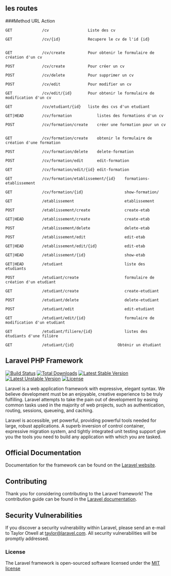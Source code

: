 ## les routes

###Method		   	URL		     		Action
									
   	GET			   	/cv           		Liste des cv
   
   	GET		 		/cv/{id}            Recupere le cv de l'id {id}

 
 	GET   			/cv/create      	Pour obtenir le formulaire de création d'un cv

	POST     		/cv/create     		Pour créer un cv 

	POST     		/cv/delete      	Pour supprimer un cv

	POST     		/cv/edit 			Pour modifier un cv

	GET				/cv/edit/{id}   	Pour obtenir le formulaire de modification d'un cv

	GET				/cv/etudiant/{id}   liste des cvs d'un etudiant

	GET|HEAD 		/cv/formation        	listes des formations d'un cv

	POST    	    /cv/formation/create 	créer une formation pour un cv


	GET				/cv/formation/create 	obtenir le formulaire de création d'une formation

	POST  			/cv/formation/delete 	delete-formation

	POST     		/cv/formation/edit 		edit-formation  

	GET				/cv/formation/edit/{id} edit-formation  

	GET				/cv/formation/etablissement/{id} 	formations-etablissement

	GET				/cv/formation/{id}               	show-formation/  

	GET				/etablissement                   	etablissement  

	POST    		/etablissement/create 				create-etab 

	GET|HEAD 		/etablissement/create            	create-etab 

	POST     		/etablissement/delete        		delete-etab 

	POST     		/etablissement/edit 				edit-etab 

	GET|HEAD		/etablissement/edit/{id}         	edit-etab 

	GET|HEAD 		/etablissement/{id}              	show-etab

	GET|HEAD 		/etudiant                        	liste des etudiants     

	POST   			/etudiant/create                 	formulaire de création d'un etudiant

	GET				/etudiant/create                    create-etudiant 

	POST     		/etudiant/delete  					delete-etudiant 

	POST    		/etudiant/edit          			edit-etudiant 

	GET 			/etudiant/edit/{id}              	formulaire de modification d'un etudiant

	GET				/etudiant/filiere/{id}           	listes des étudiants d'une filière 

	GET			 	/etudiant/{id}                   Obténir un étudiant 
	
## Laravel PHP Framework

[![Build Status](https://travis-ci.org/laravel/framework.svg)](https://travis-ci.org/laravel/framework)
[![Total Downloads](https://poser.pugx.org/laravel/framework/d/total.svg)](https://packagist.org/packages/laravel/framework)
[![Latest Stable Version](https://poser.pugx.org/laravel/framework/v/stable.svg)](https://packagist.org/packages/laravel/framework)
[![Latest Unstable Version](https://poser.pugx.org/laravel/framework/v/unstable.svg)](https://packagist.org/packages/laravel/framework)
[![License](https://poser.pugx.org/laravel/framework/license.svg)](https://packagist.org/packages/laravel/framework)

Laravel is a web application framework with expressive, elegant syntax. We believe development must be an enjoyable, creative experience to be truly fulfilling. Laravel attempts to take the pain out of development by easing common tasks used in the majority of web projects, such as authentication, routing, sessions, queueing, and caching.

Laravel is accessible, yet powerful, providing powerful tools needed for large, robust applications. A superb inversion of control container, expressive migration system, and tightly integrated unit testing support give you the tools you need to build any application with which you are tasked.

## Official Documentation

Documentation for the framework can be found on the [Laravel website](http://laravel.com/docs).

## Contributing

Thank you for considering contributing to the Laravel framework! The contribution guide can be found in the [Laravel documentation](http://laravel.com/docs/contributions).

## Security Vulnerabilities

If you discover a security vulnerability within Laravel, please send an e-mail to Taylor Otwell at taylor@laravel.com. All security vulnerabilities will be promptly addressed.

### License

The Laravel framework is open-sourced software licensed under the [MIT license](http://opensource.org/licenses/MIT)
